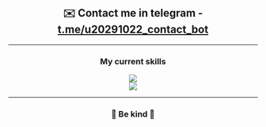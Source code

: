<h2 text-decoration="none" align="center">✉️ Contact me in telegram - <a target="_blank" href="http://t.me/u20291022_contact_bot">t.me/u20291022_contact_bot</a></h2>

<hr>

<h3 align="center">My current skills</h3>
<p align="center">
  <a href="https://skillicons.dev">
    <img src="https://skillicons.dev/icons?i=c,javascript,typescript" /><br>
    <img src="https://skillicons.dev/icons?i=lua,python,vscode,nodejs" />
  </a>
</p>

<hr>

<h3 align="center">🌸 Be kind 🌸</h3>
